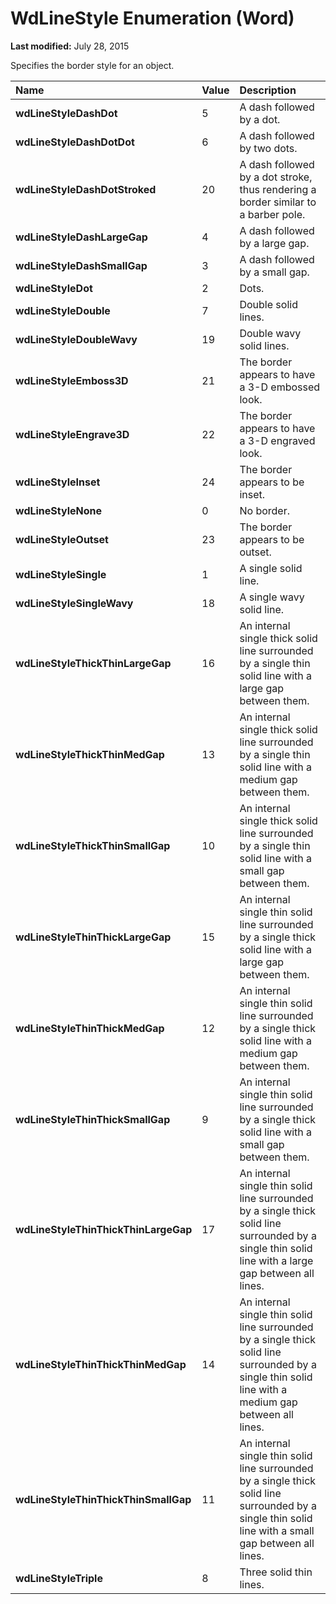 
# WdLineStyle Enumeration (Word)

 **Last modified:** July 28, 2015

Specifies the border style for an object.


|**Name**|**Value**|**Description**|
|:-----|:-----|:-----|
| **wdLineStyleDashDot**|5|A dash followed by a dot.|
| **wdLineStyleDashDotDot**|6|A dash followed by two dots.|
| **wdLineStyleDashDotStroked**|20|A dash followed by a dot stroke, thus rendering a border similar to a barber pole.|
| **wdLineStyleDashLargeGap**|4|A dash followed by a large gap.|
| **wdLineStyleDashSmallGap**|3|A dash followed by a small gap.|
| **wdLineStyleDot**|2|Dots.|
| **wdLineStyleDouble**|7|Double solid lines.|
| **wdLineStyleDoubleWavy**|19|Double wavy solid lines.|
| **wdLineStyleEmboss3D**|21|The border appears to have a 3-D embossed look.|
| **wdLineStyleEngrave3D**|22|The border appears to have a 3-D engraved look.|
| **wdLineStyleInset**|24|The border appears to be inset.|
| **wdLineStyleNone**|0|No border.|
| **wdLineStyleOutset**|23|The border appears to be outset.|
| **wdLineStyleSingle**|1|A single solid line.|
| **wdLineStyleSingleWavy**|18|A single wavy solid line.|
| **wdLineStyleThickThinLargeGap**|16|An internal single thick solid line surrounded by a single thin solid line with a large gap between them.|
| **wdLineStyleThickThinMedGap**|13|An internal single thick solid line surrounded by a single thin solid line with a medium gap between them.|
| **wdLineStyleThickThinSmallGap**|10|An internal single thick solid line surrounded by a single thin solid line with a small gap between them.|
| **wdLineStyleThinThickLargeGap**|15|An internal single thin solid line surrounded by a single thick solid line with a large gap between them.|
| **wdLineStyleThinThickMedGap**|12|An internal single thin solid line surrounded by a single thick solid line with a medium gap between them.|
| **wdLineStyleThinThickSmallGap**|9|An internal single thin solid line surrounded by a single thick solid line with a small gap between them.|
| **wdLineStyleThinThickThinLargeGap**|17|An internal single thin solid line surrounded by a single thick solid line surrounded by a single thin solid line with a large gap between all lines. |
| **wdLineStyleThinThickThinMedGap**|14|An internal single thin solid line surrounded by a single thick solid line surrounded by a single thin solid line with a medium gap between all lines.|
| **wdLineStyleThinThickThinSmallGap**|11|An internal single thin solid line surrounded by a single thick solid line surrounded by a single thin solid line with a small gap between all lines.|
| **wdLineStyleTriple**|8|Three solid thin lines.|
